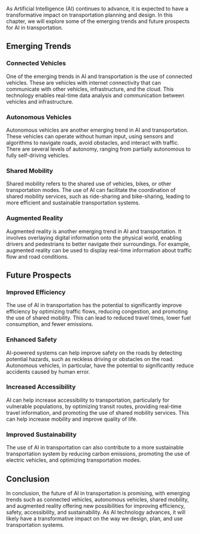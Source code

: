 
As Artificial Intelligence (AI) continues to advance, it is expected to have a transformative impact on transportation planning and design. In this chapter, we will explore some of the emerging trends and future prospects for AI in transportation.

Emerging Trends
---------------

### Connected Vehicles

One of the emerging trends in AI and transportation is the use of connected vehicles. These are vehicles with internet connectivity that can communicate with other vehicles, infrastructure, and the cloud. This technology enables real-time data analysis and communication between vehicles and infrastructure.

### Autonomous Vehicles

Autonomous vehicles are another emerging trend in AI and transportation. These vehicles can operate without human input, using sensors and algorithms to navigate roads, avoid obstacles, and interact with traffic. There are several levels of autonomy, ranging from partially autonomous to fully self-driving vehicles.

### Shared Mobility

Shared mobility refers to the shared use of vehicles, bikes, or other transportation modes. The use of AI can facilitate the coordination of shared mobility services, such as ride-sharing and bike-sharing, leading to more efficient and sustainable transportation systems.

### Augmented Reality

Augmented reality is another emerging trend in AI and transportation. It involves overlaying digital information onto the physical world, enabling drivers and pedestrians to better navigate their surroundings. For example, augmented reality can be used to display real-time information about traffic flow and road conditions.

Future Prospects
----------------

### Improved Efficiency

The use of AI in transportation has the potential to significantly improve efficiency by optimizing traffic flows, reducing congestion, and promoting the use of shared mobility. This can lead to reduced travel times, lower fuel consumption, and fewer emissions.

### Enhanced Safety

AI-powered systems can help improve safety on the roads by detecting potential hazards, such as reckless driving or obstacles on the road. Autonomous vehicles, in particular, have the potential to significantly reduce accidents caused by human error.

### Increased Accessibility

AI can help increase accessibility to transportation, particularly for vulnerable populations, by optimizing transit routes, providing real-time travel information, and promoting the use of shared mobility services. This can help increase mobility and improve quality of life.

### Improved Sustainability

The use of AI in transportation can also contribute to a more sustainable transportation system by reducing carbon emissions, promoting the use of electric vehicles, and optimizing transportation modes.

Conclusion
----------

In conclusion, the future of AI in transportation is promising, with emerging trends such as connected vehicles, autonomous vehicles, shared mobility, and augmented reality offering new possibilities for improving efficiency, safety, accessibility, and sustainability. As AI technology advances, it will likely have a transformative impact on the way we design, plan, and use transportation systems.
